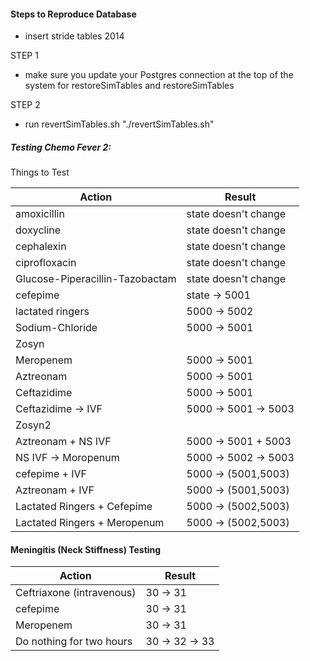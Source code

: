 #### Steps to Reproduce Database

- insert stride tables 2014

STEP 1

- make sure you update your Postgres connection at the top of the system for restoreSimTables and restoreSimTables

STEP 2
- run revertSimTables.sh "./revertSimTables.sh"


##### Testing Chemo Fever 2:
Things to Test


|Action   | Result   |   
|---   |---       |
|amoxicillin      | state doesn't change      |    
|doxycline        | state doesn't change      |   
|cephalexin       | state doesn't change      |    
|ciprofloxacin    | state doesn't change      |
|Glucose-Piperacillin-Tazobactam    |state doesn't change   |   
|cefepime         | state -> 5001             |   
|lactated ringers | 5000 -> 5002              |   
|Sodium-Chloride  | 5000 -> 5001              |   
|Zosyn            |   |   
|Meropenem        |5000 -> 5001   |   
|Aztreonam        | 5000 -> 5001   |   
|Ceftazidime      | 5000 -> 5001    |   
|Ceftazidime -> IVF | 5000 -> 5001 -> 5003    |    
|Zosyn2           |    |
|Aztreonam + NS IVF      | 5000 -> 5001 + 5003       |  
|NS IVF -> Moropenum   | 5000 -> 5002 -> 5003        |     
|cefepime + IVF   | 5000 -> (5001,5003)              |   
|Aztreonam + IVF   | 5000 -> (5001,5003)             |   
|Lactated Ringers  + Cefepime  | 5000 -> (5002,5003) |
|Lactated Ringers + Meropenum   |5000 -> (5002,5003) |

#### Meningitis (Neck Stiffness) Testing

|Action   | Result   |   
|---   |---       |
|Ceftriaxone  (intravenous)   | 30 -> 31      |    
|cefepime         | 30 -> 31             |   
|Meropenem        | 30 -> 31 |   
|Do nothing for two hours        | 30 -> 32 -> 33|   

